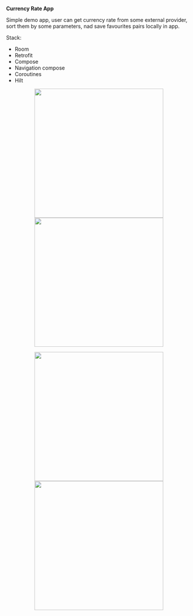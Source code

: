 **Currency Rate App**

Simple demo app, user can get currency rate from some external provider, sort them by some parameters, nad save favourites pairs locally in app.

Stack:

- Room
- Retrofit
- Compose
- Navigation compose 
- Coroutines
- Hilt


<p align="center">
  <img src="https://github.com/user-attachments/assets/e14c74de-402e-4e02-917b-2b60c61d71a1" width="350"/>
  <img src="https://github.com/user-attachments/assets/da87d97f-061a-430c-ab91-931b7328d128" width="350"/>
</p>
<p align="center">
  <img src="https://github.com/user-attachments/assets/20d10a37-c7db-4b04-bc30-fd83eeff6d05" width="350"/>
  <img src="https://github.com/user-attachments/assets/19ccbc9f-b2ce-47d9-9fed-9c98f52002f1" width="350"/> 
</p>
